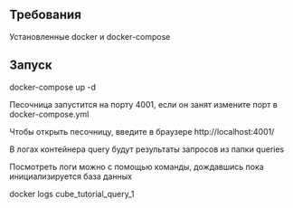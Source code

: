 <h2>Требования</h2>
Установленные docker и docker-compose 

<h2>Запуск</h2>

docker-compose up -d 

Песочница запустится на порту 4001, если он занят измените порт в docker-compose.yml

Чтобы открыть песочницу, введите в браузере http://localhost:4001/

В логах контейнера query будут результаты запросов из папки queries

Посмотреть логи можно с помощью команды, дождавшись пока инициализируется база данных

docker logs cube_tutorial_query_1
